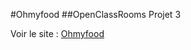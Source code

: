 #Ohmyfood
##OpenClassRooms Projet 3

Voir le site : [Ohmyfood](https://sferrer-dev.github.io/projet-3)
